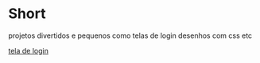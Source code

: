 # Short 
 projetos divertidos e pequenos como telas de login desenhos com css etc


<a href="https://fernando3917.github.io/Short-/login/">tela de login</a>

<a href="https://fernando3917.github.io/Short-/login/">